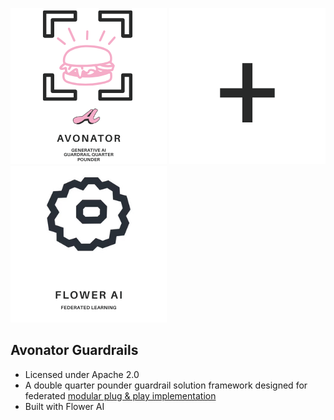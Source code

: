 
![Avonator Logo](/images/avonatormicro.png)
![Plus](/images/plus.png)
![Flower AI Logo](/images/flowerailogo.png)

###   
  
## Avonator Guardrails
- Licensed under Apache 2.0 
- A double quarter pounder guardrail solution framework designed for federated [modular plug & play implementation](architecture.md)
- Built with Flower AI
